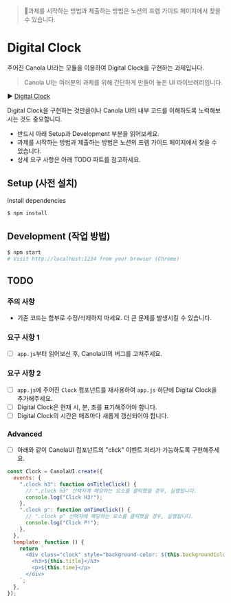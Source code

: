 > 🚨과제를 시작하는 방법과 제출하는 방법은 노션의 프렙 가이드 페이지에서 찾을 수 있습니다.

# Digital Clock

주어진 Canola UI라는 모듈을 이용하여 Digital Clock을 구현하는 과제입니다.

> Canola UI는 여러분의 과제를 위해 간단하게 만들어 놓은 UI 라이브러리입니다.

▶︎ [Digital Clock](http://time-time.net/timer/digital-clock.php)

Digital Clock을 구현하는 것만큼이나 Canola UI의 내부 코드를 이해하도록 노력해보시는 것도 중요합니다.

- 반드시 아래 Setup과 Development 부분을 읽어보세요.
- 과제를 시작하는 방법과 제출하는 방법은 노션의 프렙 가이드 페이지에서 찾을 수 있습니다.
- 상세 요구 사항은 아래 TODO 파트를 참고하세요.

## Setup (사전 설치)

Install dependencies

```sh
$ npm install
```

## Development (작업 방법)

```sh
$ npm start
# Visit http://localhost:1234 from your browser (Chrome)
```

## TODO

### 주의 사항

- 기존 코드는 함부로 수정/삭제하지 마세요. 더 큰 문제를 발생시킬 수 있습니다.

### 요구 사항 1

- [ ] `app.js`부터 읽어보신 후, CanolaUI의 버그를 고쳐주세요.

### 요구 사항 2

- [ ] `app.js`에 주어진 `Clock` 컴포넌트를 재사용하여 `app.js` 하단에 Digital Clock을 추가해주세요.
- [ ] Digital Clock은 현재 시, 분, 초를 표기해주어야 합니다.
- [ ] Digital Clock의 시간은 매초마다 새롭게 갱신되어야 합니다.

### Advanced

- [ ] 아래와 같이 CanolaUI 컴포넌트의 "click" 이벤트 처리가 가능하도록 구현해주세요.

```js
const Clock = CanolaUI.create({
  events: {
    ".clock h3": function onTitleClick() {
      // ".clock h3" 선택자에 해당하는 요소를 클릭했을 경우, 실행됩니다.
      console.log("Click H3!");
    },
    ".clock p": function onTimeClick() {
      // ".clock p" 선택자에 해당하는 요소를 클릭했을 경우, 실행됩니다.
      console.log("Click P!");
    },
  },
  template: function () {
    return `
      <div class="clock" style="background-color: ${this.backgroundColor};">
        <h3>${this.title}</h3>
        <p>${this.time}</p>
      </div>
    `;
  },
});
```
